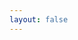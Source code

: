 ```yaml
---
layout: false
---
```

<script setup>
import ExamplePage from './components/ExamplePage.vue'
</script>

<ClientOnly>
    <ExamplePage />
</ClientOnly>